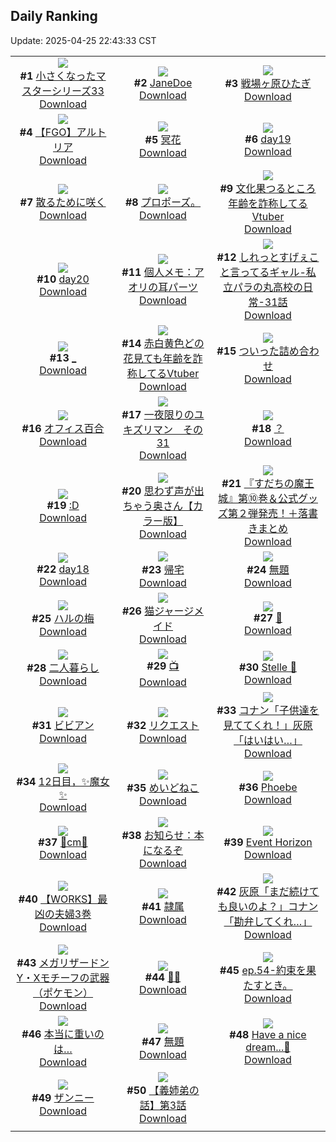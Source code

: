 ## Daily Ranking
Update: 2025-04-25 22:43:33 CST

|      |      |      |
| :----: | :----: | :----: |
| ![](https://i.pixiv.re/c/240x480/img-master/img/2025/04/23/15/19/50/129613886_p0_master1200.jpg)<br>**#1** [小さくなったマスターシリーズ33](https://www.pixiv.net/artworks/129613886)<br>[Download](https://i.pixiv.re/img-original/img/2025/04/23/15/19/50/129613886_p0.jpg) | ![](https://i.pixiv.re/c/240x480/img-master/img/2025/04/23/18/00/05/129617004_p0_master1200.jpg)<br>**#2** [JaneDoe](https://www.pixiv.net/artworks/129617004)<br>[Download](https://i.pixiv.re/img-original/img/2025/04/23/18/00/05/129617004_p0.jpg) | ![](https://i.pixiv.re/c/240x480/img-master/img/2025/04/24/00/00/06/129630577_p0_master1200.jpg)<br>**#3** [戦場ヶ原ひたぎ](https://www.pixiv.net/artworks/129630577)<br>[Download](https://i.pixiv.re/img-original/img/2025/04/24/00/00/06/129630577_p0.png) |
| ![](https://i.pixiv.re/c/240x480/img-master/img/2025/04/23/13/19/15/129611885_p0_master1200.jpg)<br>**#4** [【FGO】アルトリア](https://www.pixiv.net/artworks/129611885)<br>[Download](https://i.pixiv.re/img-original/img/2025/04/23/13/19/15/129611885_p0.jpg) | ![](https://i.pixiv.re/c/240x480/img-master/img/2025/04/23/00/30/01/129598616_p0_master1200.jpg)<br>**#5** [冥花](https://www.pixiv.net/artworks/129598616)<br>[Download](https://i.pixiv.re/img-original/img/2025/04/23/00/30/01/129598616_p0.png) | ![](https://i.pixiv.re/c/240x480/img-master/img/2025/04/23/01/15/06/129600106_p0_master1200.jpg)<br>**#6** [day19](https://www.pixiv.net/artworks/129600106)<br>[Download](https://i.pixiv.re/img-original/img/2025/04/23/01/15/06/129600106_p0.jpg) |
| ![](https://i.pixiv.re/c/240x480/img-master/img/2025/04/23/00/00/09/129597100_p0_master1200.jpg)<br>**#7** [散るために咲く](https://www.pixiv.net/artworks/129597100)<br>[Download](https://i.pixiv.re/img-original/img/2025/04/23/00/00/09/129597100_p0.jpg) | ![](https://i.pixiv.re/c/240x480/img-master/img/2025/04/23/00/08/45/129597777_p0_master1200.jpg)<br>**#8** [プロポーズ。](https://www.pixiv.net/artworks/129597777)<br>[Download](https://i.pixiv.re/img-original/img/2025/04/23/00/08/45/129597777_p0.jpg) | ![](https://i.pixiv.re/c/240x480/img-master/img/2025/04/23/21/07/01/129623618_p0_master1200.jpg)<br>**#9** [文化果つるところ年齢を詐称してるVtuber](https://www.pixiv.net/artworks/129623618)<br>[Download](https://i.pixiv.re/img-original/img/2025/04/23/21/07/01/129623618_p0.png) |
| ![](https://i.pixiv.re/c/240x480/img-master/img/2025/04/23/01/18/37/129600242_p0_master1200.jpg)<br>**#10** [day20](https://www.pixiv.net/artworks/129600242)<br>[Download](https://i.pixiv.re/img-original/img/2025/04/23/01/18/37/129600242_p0.jpg) | ![](https://i.pixiv.re/c/240x480/img-master/img/2025/04/24/06/00/09/129638160_p0_master1200.jpg)<br>**#11** [個人メモ：アオリの耳パーツ](https://www.pixiv.net/artworks/129638160)<br>[Download](https://i.pixiv.re/img-original/img/2025/04/24/06/00/09/129638160_p0.jpg) | ![](https://i.pixiv.re/c/240x480/img-master/img/2025/04/24/00/00/27/129630734_p0_master1200.jpg)<br>**#12** [しれっとすげぇこと言ってるギャル-私立パラの丸高校の日常-31話](https://www.pixiv.net/artworks/129630734)<br>[Download](https://i.pixiv.re/img-original/img/2025/04/24/00/00/27/129630734_p0.jpg) |
| ![](https://i.pixiv.re/c/240x480/img-master/img/2025/04/23/16/04/41/129614673_p0_master1200.jpg)<br>**#13** [_](https://www.pixiv.net/artworks/129614673)<br>[Download](https://i.pixiv.re/img-original/img/2025/04/23/16/04/41/129614673_p0.png) | ![](https://i.pixiv.re/c/240x480/img-master/img/2025/04/24/21/05/57/129656689_p0_master1200.jpg)<br>**#14** [赤白黄色どの花見ても年齢を詐称してるVtuber](https://www.pixiv.net/artworks/129656689)<br>[Download](https://i.pixiv.re/img-original/img/2025/04/24/21/05/57/129656689_p0.png) | ![](https://i.pixiv.re/c/240x480/img-master/img/2025/04/23/08/35/58/129607131_p0_master1200.jpg)<br>**#15** [ついった詰め合わせ](https://www.pixiv.net/artworks/129607131)<br>[Download](https://i.pixiv.re/img-original/img/2025/04/23/08/35/58/129607131_p0.jpg) |
| ![](https://i.pixiv.re/c/240x480/img-master/img/2025/04/23/00/00/03/129597047_p0_master1200.jpg)<br>**#16** [オフィス百合](https://www.pixiv.net/artworks/129597047)<br>[Download](https://i.pixiv.re/img-original/img/2025/04/23/00/00/03/129597047_p0.png) | ![](https://i.pixiv.re/c/240x480/img-master/img/2025/04/23/15/22/37/129613932_p0_master1200.jpg)<br>**#17** [一夜限りのユキズリマン　その31](https://www.pixiv.net/artworks/129613932)<br>[Download](https://i.pixiv.re/img-original/img/2025/04/23/15/22/37/129613932_p0.png) | ![](https://i.pixiv.re/c/240x480/img-master/img/2025/04/23/12/06/05/129610519_p0_master1200.jpg)<br>**#18** [？](https://www.pixiv.net/artworks/129610519)<br>[Download](https://i.pixiv.re/img-original/img/2025/04/23/12/06/05/129610519_p0.png) |
| ![](https://i.pixiv.re/c/240x480/img-master/img/2025/04/24/12/59/06/129644747_p0_master1200.jpg)<br>**#19** [:D](https://www.pixiv.net/artworks/129644747)<br>[Download](https://i.pixiv.re/img-original/img/2025/04/24/12/59/06/129644747_p0.jpg) | ![](https://i.pixiv.re/c/240x480/img-master/img/2025/04/23/00/02/56/129597544_p0_master1200.jpg)<br>**#20** [思わず声が出ちゃう奥さん【カラー版】](https://www.pixiv.net/artworks/129597544)<br>[Download](https://i.pixiv.re/img-original/img/2025/04/23/00/02/56/129597544_p0.jpg) | ![](https://i.pixiv.re/c/240x480/img-master/img/2025/04/23/00/01/34/129597434_p0_master1200.jpg)<br>**#21** [『すだちの魔王城』第⑩巻＆公式グッズ第２弾発売！＋落書きまとめ](https://www.pixiv.net/artworks/129597434)<br>[Download](https://i.pixiv.re/img-original/img/2025/04/23/00/01/34/129597434_p0.jpg) |
| ![](https://i.pixiv.re/c/240x480/img-master/img/2025/04/23/01/13/49/129600063_p0_master1200.jpg)<br>**#22** [day18](https://www.pixiv.net/artworks/129600063)<br>[Download](https://i.pixiv.re/img-original/img/2025/04/23/01/13/49/129600063_p0.jpg) | ![](https://i.pixiv.re/c/240x480/img-master/img/2025/04/24/17/56/17/129650183_p0_master1200.jpg)<br>**#23** [帰宅](https://www.pixiv.net/artworks/129650183)<br>[Download](https://i.pixiv.re/img-original/img/2025/04/24/17/56/17/129650183_p0.png) | ![](https://i.pixiv.re/c/240x480/img-master/img/2025/04/23/00/00/12/129597129_p0_master1200.jpg)<br>**#24** [無題](https://www.pixiv.net/artworks/129597129)<br>[Download](https://i.pixiv.re/img-original/img/2025/04/23/00/00/12/129597129_p0.jpg) |
| ![](https://i.pixiv.re/c/240x480/img-master/img/2025/04/24/00/00/06/129630574_p0_master1200.jpg)<br>**#25** [ハルの梅](https://www.pixiv.net/artworks/129630574)<br>[Download](https://i.pixiv.re/img-original/img/2025/04/24/00/00/06/129630574_p0.png) | ![](https://i.pixiv.re/c/240x480/img-master/img/2025/04/23/15/47/43/129614309_p0_master1200.jpg)<br>**#26** [猫ジャージメイド](https://www.pixiv.net/artworks/129614309)<br>[Download](https://i.pixiv.re/img-original/img/2025/04/23/15/47/43/129614309_p0.jpg) | ![](https://i.pixiv.re/c/240x480/img-master/img/2025/04/23/20/49/10/129622798_p0_master1200.jpg)<br>**#27** [🌸](https://www.pixiv.net/artworks/129622798)<br>[Download](https://i.pixiv.re/img-original/img/2025/04/23/20/49/10/129622798_p0.jpg) |
| ![](https://i.pixiv.re/c/240x480/img-master/img/2025/04/23/18/31/26/129618088_p0_master1200.jpg)<br>**#28** [二人暮らし](https://www.pixiv.net/artworks/129618088)<br>[Download](https://i.pixiv.re/img-original/img/2025/04/23/18/31/26/129618088_p0.jpg) | ![](https://i.pixiv.re/c/240x480/img-master/img/2025/04/23/02/51/48/129602347_p0_master1200.jpg)<br>**#29** [📺](https://www.pixiv.net/artworks/129602347)<br>[Download](https://i.pixiv.re/img-original/img/2025/04/23/02/51/48/129602347_p0.png) | ![](https://i.pixiv.re/c/240x480/img-master/img/2025/04/23/18/30/15/129618043_p0_master1200.jpg)<br>**#30** [Stelle 🫧](https://www.pixiv.net/artworks/129618043)<br>[Download](https://i.pixiv.re/img-original/img/2025/04/23/18/30/15/129618043_p0.png) |
| ![](https://i.pixiv.re/c/240x480/img-master/img/2025/04/24/00/24/00/129631851_p0_master1200.jpg)<br>**#31** [ビビアン](https://www.pixiv.net/artworks/129631851)<br>[Download](https://i.pixiv.re/img-original/img/2025/04/24/00/24/00/129631851_p0.jpg) | ![](https://i.pixiv.re/c/240x480/img-master/img/2025/04/23/01/18/24/129600234_p0_master1200.jpg)<br>**#32** [リクエスト](https://www.pixiv.net/artworks/129600234)<br>[Download](https://i.pixiv.re/img-original/img/2025/04/23/01/18/24/129600234_p0.png) | ![](https://i.pixiv.re/c/240x480/img-master/img/2025/04/23/17/20/43/129616091_p0_master1200.jpg)<br>**#33** [コナン「子供達を見ててくれ！」灰原「はいはい…」](https://www.pixiv.net/artworks/129616091)<br>[Download](https://i.pixiv.re/img-original/img/2025/04/23/17/20/43/129616091_p0.jpg) |
| ![](https://i.pixiv.re/c/240x480/img-master/img/2025/04/23/01/54/01/129601156_p0_master1200.jpg)<br>**#34** [12日目，✨️魔女✨️](https://www.pixiv.net/artworks/129601156)<br>[Download](https://i.pixiv.re/img-original/img/2025/04/23/01/54/01/129601156_p0.jpg) | ![](https://i.pixiv.re/c/240x480/img-master/img/2025/04/24/04/09/56/129636824_p0_master1200.jpg)<br>**#35** [めいどねこ](https://www.pixiv.net/artworks/129636824)<br>[Download](https://i.pixiv.re/img-original/img/2025/04/24/04/09/56/129636824_p0.jpg) | ![](https://i.pixiv.re/c/240x480/img-master/img/2025/04/24/18/24/42/129651119_p0_master1200.jpg)<br>**#36** [Phoebe](https://www.pixiv.net/artworks/129651119)<br>[Download](https://i.pixiv.re/img-original/img/2025/04/24/18/24/42/129651119_p0.jpg) |
| ![](https://i.pixiv.re/c/240x480/img-master/img/2025/04/23/20/52/34/129622912_p0_master1200.jpg)<br>**#37** [🖤cm🤍](https://www.pixiv.net/artworks/129622912)<br>[Download](https://i.pixiv.re/img-original/img/2025/04/23/20/52/34/129622912_p0.png) | ![](https://i.pixiv.re/c/240x480/img-master/img/2025/04/24/12/06/01/129643761_p0_master1200.jpg)<br>**#38** [お知らせ：本になるぞ](https://www.pixiv.net/artworks/129643761)<br>[Download](https://i.pixiv.re/img-original/img/2025/04/24/12/06/01/129643761_p0.png) | ![](https://i.pixiv.re/c/240x480/img-master/img/2025/04/23/00/00/16/129597171_p0_master1200.jpg)<br>**#39** [Event Horizon](https://www.pixiv.net/artworks/129597171)<br>[Download](https://i.pixiv.re/img-original/img/2025/04/23/00/00/16/129597171_p0.png) |
| ![](https://i.pixiv.re/c/240x480/img-master/img/2025/04/23/13/16/27/129611826_p0_master1200.jpg)<br>**#40** [【WORKS】最凶の夫婦3巻](https://www.pixiv.net/artworks/129611826)<br>[Download](https://i.pixiv.re/img-original/img/2025/04/23/13/16/27/129611826_p0.jpg) | ![](https://i.pixiv.re/c/240x480/img-master/img/2025/04/24/07/00/02/129638997_p0_master1200.jpg)<br>**#41** [隷属](https://www.pixiv.net/artworks/129638997)<br>[Download](https://i.pixiv.re/img-original/img/2025/04/24/07/00/02/129638997_p0.png) | ![](https://i.pixiv.re/c/240x480/img-master/img/2025/04/24/18/20/06/129650992_p0_master1200.jpg)<br>**#42** [灰原「まだ続けても良いのよ？」コナン「勘弁してくれ…」](https://www.pixiv.net/artworks/129650992)<br>[Download](https://i.pixiv.re/img-original/img/2025/04/24/18/20/06/129650992_p0.jpg) |
| ![](https://i.pixiv.re/c/240x480/img-master/img/2025/04/23/20/01/01/129621116_p0_master1200.jpg)<br>**#43** [メガリザードンY・Xモチーフの武器（ポケモン）](https://www.pixiv.net/artworks/129621116)<br>[Download](https://i.pixiv.re/img-original/img/2025/04/23/20/01/01/129621116_p0.jpg) | ![](https://i.pixiv.re/c/240x480/img-master/img/2025/04/23/02/40/58/129602163_p0_master1200.jpg)<br>**#44** [🤲💛](https://www.pixiv.net/artworks/129602163)<br>[Download](https://i.pixiv.re/img-original/img/2025/04/23/02/40/58/129602163_p0.jpg) | ![](https://i.pixiv.re/c/240x480/img-master/img/2025/04/23/19/16/41/129619538_p0_master1200.jpg)<br>**#45** [ep.54-約束を果たすとき。](https://www.pixiv.net/artworks/129619538)<br>[Download](https://i.pixiv.re/img-original/img/2025/04/23/19/16/41/129619538_p0.jpg) |
| ![](https://i.pixiv.re/c/240x480/img-master/img/2025/04/23/17/44/00/129615841_p0_master1200.jpg)<br>**#46** [本当に重いのは…](https://www.pixiv.net/artworks/129615841)<br>[Download](https://i.pixiv.re/img-original/img/2025/04/23/17/44/00/129615841_p0.jpg) | ![](https://i.pixiv.re/c/240x480/img-master/img/2025/04/23/20/47/15/129622729_p0_master1200.jpg)<br>**#47** [無題](https://www.pixiv.net/artworks/129622729)<br>[Download](https://i.pixiv.re/img-original/img/2025/04/23/20/47/15/129622729_p0.png) | ![](https://i.pixiv.re/c/240x480/img-master/img/2025/04/23/06/40/55/129605363_p0_master1200.jpg)<br>**#48** [Have a nice dream...💭](https://www.pixiv.net/artworks/129605363)<br>[Download](https://i.pixiv.re/img-original/img/2025/04/23/06/40/55/129605363_p0.png) |
| ![](https://i.pixiv.re/c/240x480/img-master/img/2025/04/24/00/30/02/129632093_p0_master1200.jpg)<br>**#49** [ザンニー](https://www.pixiv.net/artworks/129632093)<br>[Download](https://i.pixiv.re/img-original/img/2025/04/24/00/30/02/129632093_p0.jpg) | ![](https://i.pixiv.re/c/240x480/img-master/img/2025/04/24/00/00/24/129630719_p0_master1200.jpg)<br>**#50** [【義姉弟の話】第3話](https://www.pixiv.net/artworks/129630719)<br>[Download](https://i.pixiv.re/img-original/img/2025/04/24/00/00/24/129630719_p0.jpg) |
|      |
